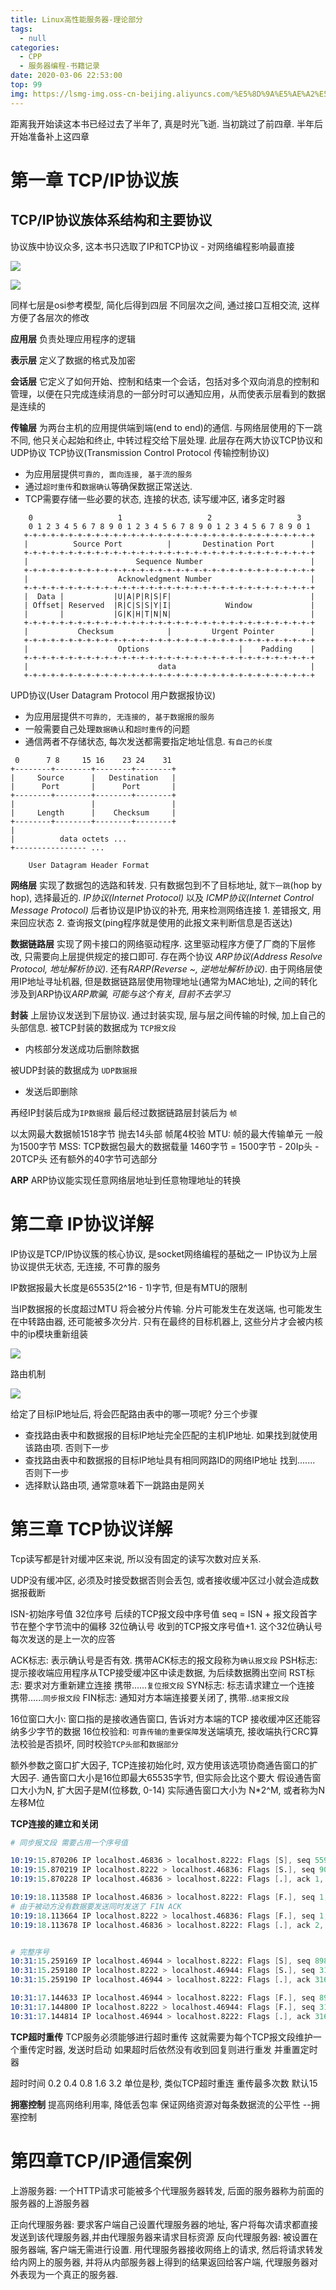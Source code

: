 ```yaml
---
title: Linux高性能服务器-理论部分
tags:
  - null
categories:
  - CPP
  - 服务器编程-书籍记录
date: 2020-03-06 22:53:00
top: 99
img: https://lsmg-img.oss-cn-beijing.aliyuncs.com/%E5%8D%9A%E5%AE%A2%E5%B0%81%E9%9D%A2/%E9%AB%98%E6%80%A7%E8%83%BD%E6%9C%8D%E5%8A%A1%E5%99%A8%E7%BC%96%E7%A8%8B.jpg
---
```

距离我开始读这本书已经过去了半年了, 真是时光飞逝. 当初跳过了前四章.
半年后开始准备补上这四章

# 第一章 TCP/IP协议族
## TCP/IP协议族体系结构和主要协议
协议族中协议众多, 这本书只选取了IP和TCP协议 - 对网络编程影响最直接

![](https://lsmg-img.oss-cn-beijing.aliyuncs.com/Linux%E9%AB%98%E6%80%A7%E8%83%BD%E6%9C%8D%E5%8A%A1%E5%99%A8%E7%BC%96%E7%A8%8B%E8%AF%BB%E4%B9%A6%E8%AE%B0%E5%BD%95/%E5%9B%9B%E5%B1%82%E7%BB%93%E6%9E%84.jpg)

![](https://gss1.bdstatic.com/9vo3dSag_xI4khGkpoWK1HF6hhy/baike/c0%3Dbaike80%2C5%2C5%2C80%2C26/sign=3a1768f4c6fc1e17e9b284632bf99d66/0dd7912397dda144d48ab350bbb7d0a20df48655.jpg)

同样七层是osi参考模型, 简化后得到四层
不同层次之间, 通过接口互相交流, 这样方便了各层次的修改

**应用层**
负责处理应用程序的逻辑

**表示层**
定义了数据的格式及加密

**会话层**
它定义了如何开始、控制和结束一个会话，包括对多个双向消息的控制和管理，以便在只完成连续消息的一部分时可以通知应用，从而使表示层看到的数据是连续的

**传输层**
为两台主机的应用提供端到端(end to end)的通信. 与网络层使用的下一跳不同, 他只关心起始和终止, 中转过程交给下层处理.
此层存在两大协议TCP协议和UDP协议
TCP协议(Transmission Control Protocol 传输控制协议)
- 为应用层提供`可靠的, 面向连接, 基于流的服务`
- 通过`超时重传`和`数据确认`等确保数据正常送达.
- TCP需要存储一些必要的状态, 连接的状态, 读写缓冲区, 诸多定时器
```
    0                   1                   2                   3
    0 1 2 3 4 5 6 7 8 9 0 1 2 3 4 5 6 7 8 9 0 1 2 3 4 5 6 7 8 9 0 1
   +-+-+-+-+-+-+-+-+-+-+-+-+-+-+-+-+-+-+-+-+-+-+-+-+-+-+-+-+-+-+-+-+
   |          Source Port          |       Destination Port        |
   +-+-+-+-+-+-+-+-+-+-+-+-+-+-+-+-+-+-+-+-+-+-+-+-+-+-+-+-+-+-+-+-+
   |                        Sequence Number                        |
   +-+-+-+-+-+-+-+-+-+-+-+-+-+-+-+-+-+-+-+-+-+-+-+-+-+-+-+-+-+-+-+-+
   |                    Acknowledgment Number                      |
   +-+-+-+-+-+-+-+-+-+-+-+-+-+-+-+-+-+-+-+-+-+-+-+-+-+-+-+-+-+-+-+-+
   |  Data |           |U|A|P|R|S|F|                               |
   | Offset| Reserved  |R|C|S|S|Y|I|            Window             |
   |       |           |G|K|H|T|N|N|                               |
   +-+-+-+-+-+-+-+-+-+-+-+-+-+-+-+-+-+-+-+-+-+-+-+-+-+-+-+-+-+-+-+-+
   |           Checksum            |         Urgent Pointer        |
   +-+-+-+-+-+-+-+-+-+-+-+-+-+-+-+-+-+-+-+-+-+-+-+-+-+-+-+-+-+-+-+-+
   |                    Options                    |    Padding    |
   +-+-+-+-+-+-+-+-+-+-+-+-+-+-+-+-+-+-+-+-+-+-+-+-+-+-+-+-+-+-+-+-+
   |                             data                              |
   +-+-+-+-+-+-+-+-+-+-+-+-+-+-+-+-+-+-+-+-+-+-+-+-+-+-+-+-+-+-+-+-+
```


UPD协议(User Datagram Protocol 用户数据报协议)
- 为应用层提供`不可靠的, 无连接的, 基于数据报的服务`
- 一般需要自己处理`数据确认`和`超时重传`的问题
- 通信两者不存储状态, 每次发送都需要指定地址信息. `有自己的长度`
```
 0      7 8     15 16    23 24    31
+--------+--------+--------+--------+
|     Source      |   Destination   |
|      Port       |      Port       |
+--------+--------+--------+--------+
|                 |                 |
|     Length      |    Checksum     |
+--------+--------+--------+--------+
|
|          data octets ...
+---------------- ...

    User Datagram Header Format
```



**网络层**
实现了数据包的选路和转发.  只有数据包到不了目标地址, 就`下一跳`(hop by hop), 选择最近的.
*IP协议(Internet Protocol)* 以及 *ICMP协议(Internet Control Message Protocol)* 
后者协议是IP协议的补充, 用来检测网络连接 1. 差错报文, 用来回应状态 2. 查询报文(ping程序就是使用的此报文来判断信息是否送达)

**数据链路层**
实现了网卡接口的网络驱动程序. 这里驱动程序方便了厂商的下层修改, 只需要向上层提供规定的接口即可.
存在两个协议 *ARP协议(Address Resolve Protocol, 地址解析协议)*. 还有*RARP(Reverse ~, 逆地址解析协议)*.  由于网络层使用IP地址寻址机器, 但是数据链路层使用物理地址(通常为MAC地址), 之间的转化涉及到ARP协议*ARP欺骗, 可能与这个有关, 目前不去学习*

**封装**
上层协议发送到下层协议. 通过封装实现, 层与层之间传输的时候, 加上自己的头部信息.
被TCP封装的数据成为 `TCP报文段`
- 内核部分发送成功后删除数据

被UDP封装的数据成为 `UDP数据报`
- 发送后即删除

再经IP封装后成为`IP数据报`
最后经过数据链路层封装后为 `帧`

以太网最大数据帧1518字节 抛去14头部 帧尾4校验
MTU: 帧的最大传输单元 一般为1500字节
MSS: TCP数据包最大的数据载量 1460字节 = 1500字节 - 20Ip头 - 20TCP头 还有额外的40字节可选部分

**ARP**
ARP协议能实现任意网络层地址到任意物理地址的转换

# 第二章 IP协议详解
IP协议是TCP/IP协议簇的核心协议, 是socket网络编程的基础之一
IP协议为上层协议提供无状态, 无连接, 不可靠的服务

IP数据报最大长度是65535(2^16 - 1)字节, 但是有MTU的限制

当IP数据报的长度超过MTU 将会被分片传输. 分片可能发生在发送端, 也可能发生在中转路由器, 还可能被多次分片. 只有在最终的目标机器上, 这些分片才会被内核中的ip模块重新组装

![](https://lsmg-img.oss-cn-beijing.aliyuncs.com/Linux%E9%AB%98%E6%80%A7%E8%83%BD%E6%9C%8D%E5%8A%A1%E5%99%A8%E7%BC%96%E7%A8%8B%E8%AF%BB%E4%B9%A6%E8%AE%B0%E5%BD%95/%E6%90%BA%E5%B8%A6ICMP%E6%8A%A5%E6%96%87%E7%9A%84IP%E6%95%B0%E6%8D%AE%E6%8A%A5%E8%A2%AB%E5%88%86%E7%89%87.png)


路由机制


![](https://lsmg-img.oss-cn-beijing.aliyuncs.com/Linux%E9%AB%98%E6%80%A7%E8%83%BD%E6%9C%8D%E5%8A%A1%E5%99%A8%E7%BC%96%E7%A8%8B%E8%AF%BB%E4%B9%A6%E8%AE%B0%E5%BD%95/%E8%B7%AF%E7%94%B1%E6%9C%BA%E5%88%B6.png)


给定了目标IP地址后, 将会匹配路由表中的哪一项呢? 分三个步骤
- 查找路由表中和数据报的目标IP地址完全匹配的主机IP地址. 如果找到就使用该路由项. 否则下一步
- 查找路由表中和数据报的目标IP地址具有相同网路ID的网络IP地址 找到....... 否则下一步
- 选择默认路由项, 通常意味着下一跳路由是网关


# 第三章 TCP协议详解

Tcp读写都是针对缓冲区来说, 所以没有固定的读写次数对应关系.

UDP没有缓冲区, 必须及时接受数据否则会丢包, 或者接收缓冲区过小就会造成数据报截断

ISN-初始序号值
32位序号 后续的TCP报文段中序号值 seq = ISN + 报文段首字节在整个字节流中的偏移
32位确认号 收到的TCP报文序号值+1. 这个32位确认号每次发送的是上一次的应答

ACK标志: 表示确认号是否有效. 携带ACK标志的报文段称为`确认报文段`
PSH标志: 提示接收端应用程序从TCP接受缓冲区中读走数据, 为后续数据腾出空间
RST标志: 要求对方重新建立连接 携带......`复位报文段`
SYN标志: 标志请求建立一个连接 携带......`同步报文段`
FIN标志: 通知对方本端连接要关闭了, 携带..`结束报文段`

16位窗口大小: 窗口指的是接收通告窗口, 告诉对方本端的TCP 接收缓冲区还能容纳多少字节的数据
16位校验和: `可靠传输的重要保障`发送端填充, 接收端执行CRC算法校验是否损坏, 同时校验`TCP头部`和`数据部分`

额外参数之窗口扩大因子, TCP连接初始化时, 双方使用该选项协商通告窗口的扩大因子. 
通告窗口大小是16位即最大65535字节, 但实际会比这个要大
假设通告窗口大小为N, 扩大因子是M(位移数, 0-14) 实际通告窗口大小为 N*2^M, 或者称为N左移M位


**TCP连接的建立和关闭**

```s
# 同步报文段 需要占用一个序号值

10:19:15.870206 IP localhost.46836 > localhost.8222: Flags [S], seq 559157932, win 43690, options [mss 65495,sackOK,TS val 2968784041 ecr 0,nop,wscale 7], length 0
10:19:15.870219 IP localhost.8222 > localhost.46836: Flags [S.], seq 900113542, ack 559157933, win 43690, options [mss 65495,sackOK,TS val 2968784041 ecr 2968784041,nop,wscale 7], length 0
10:19:15.870228 IP localhost.46836 > localhost.8222: Flags [.], ack 1, win 342, options [nop,nop,TS val 2968784041 ecr 2968784041], length 0

10:19:18.113588 IP localhost.46836 > localhost.8222: Flags [F.], seq 1, ack 1, win 342, options [nop,nop,TS val 2968786284 ecr 2968784041], length 0
# 由于被动方没有数据要发送同时发送了 FIN ACK 
10:19:18.113664 IP localhost.8222 > localhost.46836: Flags [F.], seq 1, ack 2, win 342, options [nop,nop,TS val 2968786284 ecr 2968786284], length 0
10:19:18.113678 IP localhost.46836 > localhost.8222: Flags [.], ack 2, win 342, options [nop,nop,TS val 2968786284 ecr 2968786284], length 0


# 完整序号
10:31:15.259169 IP localhost.46944 > localhost.8222: Flags [S], seq 898081536, win 43690, options [mss 65495,sackOK,TS val 2969503401 ecr 0,nop,wscale 7], length 0
10:31:15.259180 IP localhost.8222 > localhost.46944: Flags [S.], seq 3168567292, ack 898081537, win 43690, options [mss 65495,sackOK,TS val 2969503401 ecr 2969503401,nop,wscale 7], length 0
10:31:15.259190 IP localhost.46944 > localhost.8222: Flags [.], ack 3168567293, win 342, options [nop,nop,TS val 2969503401 ecr 2969503401], length 0

10:31:17.144633 IP localhost.46944 > localhost.8222: Flags [F.], seq 898081537, ack 3168567293, win 342, options [nop,nop,TS val 2969505287 ecr 2969503401], length 0
10:31:17.144800 IP localhost.8222 > localhost.46944: Flags [F.], seq 3168567293, ack 898081538, win 342, options [nop,nop,TS val 2969505287 ecr 2969505287], length 0
10:31:17.144814 IP localhost.46944 > localhost.8222: Flags [.], ack 3168567294, win 342, options [nop,nop,TS val 2969505287 ecr 2969505287], length 0

```

**TCP超时重传**
TCP服务必须能够进行超时重传
这就需要为每个TCP报文段维护一个重传定时器, 发送时启动
如果超时后依然没有收到回复则进行重发 并重置定时器

超时时间 0.2 0.4 0.8 1.6 3.2 单位是秒, 类似TCP超时重连
重传最多次数 默认15

**拥塞控制**
提高网络利用率, 降低丢包率 保证网络资源对每条数据流的公平性 --拥塞控制

# 第四章TCP/IP通信案例

上游服务器: 一个HTTP请求可能被多个代理服务器转发, 后面的服务器称为前面的服务器的上游服务器

正向代理服务器: 要求客户端自己设置代理服务器的地址, 客户将每次请求都直接发送到该代理服务器,并由代理服务器来请求目标资源
反向代理服务器: 被设置在服务器端, 客户端无需进行设置. 用代理服务器接收网络上的请求, 然后将请求转发给内网上的服务器, 并将从内部服务器上得到的结果返回给客户端, 代理服务器对外表现为一个真正的服务器.
